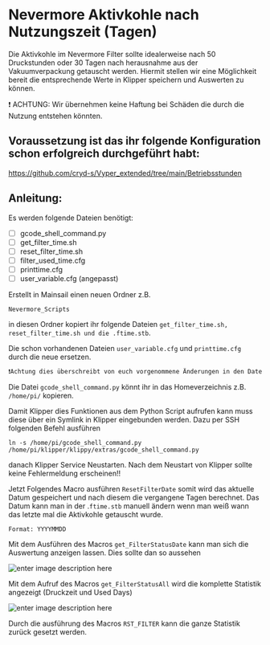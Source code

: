 # Nevermore Aktivkohle nach Nutzungszeit (Tagen)

Die Aktivkohle im Nevermore Filter sollte idealerweise nach 50 Druckstunden oder 30 Tagen nach herausnahme aus der Vakuumverpackung getauscht werden.
Hiermit stellen wir eine Möglichkeit bereit die entsprechende Werte in Klipper speichern und Auswerten zu können.

❗ ACHTUNG: Wir übernehmen keine Haftung bei Schäden die durch die Nutzung entstehen könnten.


## Voraussetzung ist das ihr folgende Konfiguration schon erfolgreich durchgeführt habt:
https://github.com/cryd-s/Vyper_extended/tree/main/Betriebsstunden


## **Anleitung:**
 
 Es werden folgende Dateien benötigt:

 - [ ] gcode_shell_command.py
 - [ ] get_filter_time.sh
 - [ ] reset_filter_time.sh
 - [ ] filter_used_time.cfg
 - [ ] printtime.cfg
 - [ ] user_variable.cfg (angepasst)

Erstellt in Mainsail einen neuen Ordner z.B. 

    Nevermore_Scripts

 in diesen Ordner kopiert ihr folgende Dateien
 `get_filter_time.sh, reset_filter_time.sh und die .ftime.stb`.

Die schon vorhandenen Dateien `user_variable.cfg` und `printtime.cfg` durch die neue ersetzen.
```diff
❗Achtung dies überschreibt von euch vorgenommene Änderungen in den Dateien ❗
````


Die Datei `gcode_shell_command.py` könnt ihr in das Homeverzeichnis z.B. `/home/pi/` kopieren.

Damit Klipper dies Funktionen aus dem Python Script aufrufen kann muss diese über ein Symlink in Klipper eingebunden werden. Dazu per SSH folgenden Befehl ausführen

    ln -s /home/pi/gcode_shell_command.py /home/pi/klipper/klippy/extras/gcode_shell_command.py

danach Klipper Service Neustarten.
Nach dem Neustart von Klipper sollte keine Fehlermeldung erscheinen!!

Jetzt Folgendes Macro ausführen `ResetFilterDate` somit wird das aktuelle Datum gespeichert und nach diesem die vergangene Tagen berechnet.
Das Datum kann man in der .`ftime.stb` manuell ändern wenn man weiß wann das letzte mal die Aktivkohle getauscht wurde. 

    Format: YYYYMMDD

Mit dem Ausführen des Macros `get_FilterStatusDate` kann man sich die Auswertung anzeigen lassen.
Dies sollte dan so aussehen

![enter image description here](https://github.com/chefe82/Klipper/blob/main/Nevermore/Used_Time/Pictures/nevermore_status.png?raw=true)
		
Mit dem Aufruf des Macros `get_FilterStatusAll` wird die komplette Statistik angezeigt (Druckzeit und Used Days)

![enter image description here](https://github.com/chefe82/Klipper/raw/main/Nevermore/Used_Time/Pictures/nevermore_status_all.png)

Durch die ausführung des Macros `RST_FILTER` kann die ganze Statistik zurück gesetzt werden.


    



 


